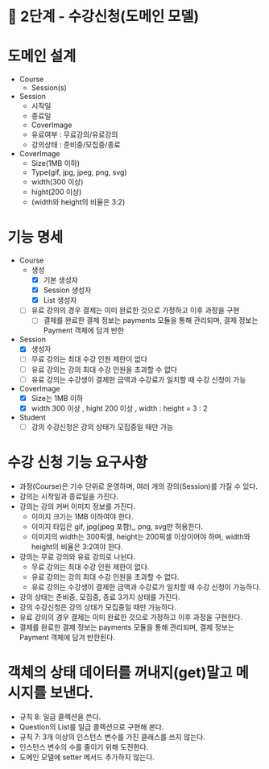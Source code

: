 # 🚀 2단계 - 수강신청(도메인 모델)

# 도메인 설계
- Course
  - Session(s)
- Session
  - 시작일
  - 종료일
  - CoverImage
  - 유료여부 : 무료강의/유료강의
  - 강의상태 : 준비중/모집중/종료
- CoverImage
  - Size(1MB 이하)
  - Type(gif, jpg, jpeg, png, svg)
  - width(300 이상)
  - hight(200 이상)
  - (width와 height의 비율은 3:2)


# 기능 명세
- Course
  - 생성
    - [x] 기본 생성자
    - [x] Session 생성자
    - [x] List<Session> 생성자
  - [ ] 유료 강의의 경우 결제는 이미 완료한 것으로 가정하고 이후 과정을 구현
    - [ ] 결제를 완료한 결제 정보는 payments 모듈을 통해 관리되며, 결제 정보는 Payment 객체에 담겨 반한
    
- Session
  - [x] 생성자 
  - [ ] 무료 강의는 최대 수강 인원 제한이 없다
  - [ ] 유료 강의는 강의 최대 수강 인원을 초과할 수 없다
  - [ ] 유료 강의는 수강생이 결제한 금액과 수강료가 일치할 때 수강 신청이 가능

- CoverImage
  - [x] Size는 1MB 이하
  - [x] width 300 이상 , hight 200 이상 , width : height = 3 : 2

- Student
  - [ ] 강의 수강신청은 강의 상태가 모집중일 때만 가능

# 수강 신청 기능 요구사항
- 과정(Course)은 기수 단위로 운영하며, 여러 개의 강의(Session)를 가질 수 있다.
- 강의는 시작일과 종료일을 가진다.
- 강의는 강의 커버 이미지 정보를 가진다.
  - 이미지 크기는 1MB 이하여야 한다.
  - 이미지 타입은 gif, jpg(jpeg 포함),, png, svg만 허용한다.
  - 이미지의 width는 300픽셀, height는 200픽셀 이상이어야 하며, width와 height의 비율은 3:2여야 한다.
- 강의는 무료 강의와 유료 강의로 나뉜다.
  - 무료 강의는 최대 수강 인원 제한이 없다.
  - 유료 강의는 강의 최대 수강 인원을 초과할 수 없다.
  - 유료 강의는 수강생이 결제한 금액과 수강료가 일치할 때 수강 신청이 가능하다.
- 강의 상태는 준비중, 모집중, 종료 3가지 상태를 가진다.
- 강의 수강신청은 강의 상태가 모집중일 때만 가능하다.
- 유료 강의의 경우 결제는 이미 완료한 것으로 가정하고 이후 과정을 구현한다.
- 결제를 완료한 결제 정보는 payments 모듈을 통해 관리되며, 결제 정보는 Payment 객체에 담겨 반한된다.

  
# 객체의 상태 데이터를 꺼내지(get)말고 메시지를 보낸다.
- 규칙 8: 일급 콜렉션을 쓴다.
- Question의 List를 일급 콜렉션으로 구현해 본다.
- 규칙 7: 3개 이상의 인스턴스 변수를 가진 클래스를 쓰지 않는다.
- 인스턴스 변수의 수를 줄이기 위해 도전한다.
- 도메인 모델에 setter 메서드 추가하지 않는다.